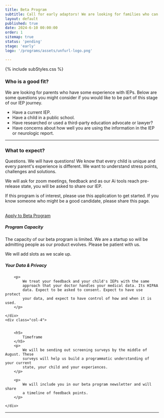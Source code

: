 ```yaml
---
title: Beta Program
subtitle: Call for early adaptors! We are looking for families who can help us test and eval our early AI tools.
layout: default
published: true
date: 2024-6-10 00:00:00
order: 1
sitemap: true   
status: 'pending'
stage: 'early'
logo: '/programs/assets/unfurl-logo.png'

---
```


{% include subStyles.css %}

<h3>
    Who is a good fit?
</h3>
<p>
    We are looking for parents who have some experience with IEPs.
    Below are some questions you might consider if you would like
    to be part of this stage of our IEP journey.
</p>

<ul>
    <li>
        Have a current IEP.
    </li>
    <li>
        Have a child in a public school.
    </li>
    <li>
        Have researched or used a third-party education advocate or lawyer?
    </li>
    <li>
        Have concerns about how well you are using the information in the IEP or
        neurologic report.
    </li>
</ul>

<hr>

<h3>
    What to expect?
</h3>

<p>
    Questions. We will have questions! We know that every child is
    unique and every parent's experience is different. We want to understand
    stress points, challenges and solutions.
</p>

<p>
    We will ask for zoom meetings, feedback and as our Ai tools
    reach pre-release state, you will be asked to share our IEP.
</p>

<div class="mt-2 mb-5 tech-note">
    <p>
       If this program is of interest, please use this application to 
       get started. If you know someone who might be a good candidate,
       please share this page.
    </p>
    <br>
    <a href="https://chat.productdialog.com/c124f341-93a1-4525-bdc1-5f59b72d5fab" 
      target="_blank"
      class="btn btn-success">
      Apply to Beta Program 
    </a>
</div>

<div class="row">
    <div class="col-4">
        <h5>
            Program Capacity
        </h5>
        <p>
            The capacity of our beta program is limited. We are a startup so
            will be admitting people as our product evolves. Please be patient
            with us.
        </p>
        <p>
            We will add slots as we scale up.
        </p>
    </div>
    <div class="col-4">
        <h5>
            Your Data & Privacy
        </h5>

        <p>
            We treat your feedback and your child's IEPs with the same
            approach that your doctor handles your medical data. Its HIPAA
            data. Expect to be asked to consent. Expect to have use protect
            your data, and expect to have control of how and when it is used.
        </p>

    </div>
    <div class="col-4">


        <h5>
            Timeframe
        </h5>
        <p>
            We will be sending out screening surveys by the middle of August. These
            surveys will help us build a programmatic understanding of your current
            state, your child and your experiences.
        </p>

        <p>
            We will include you in our beta program newsletter and will share
            a timeline of feedback points.
        </p>

    </div>
</div>




<hr>



<!-- {% include articleFooter.html %} -->
